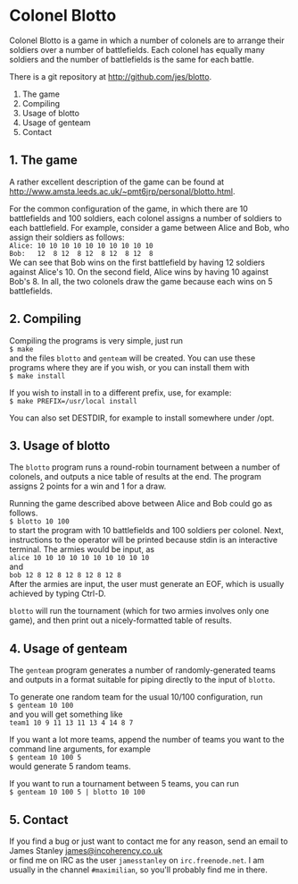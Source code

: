 # Colonel Blotto

Colonel Blotto is a game in which a number of colonels are to arrange their
soldiers over a number of battlefields. Each colonel has equally many soldiers
and the number of battlefields is the same for each battle.

There is a git repository at http://github.com/jes/blotto.

  1. The game
  2. Compiling
  3. Usage of blotto
  4. Usage of genteam
  5. Contact

## 1. The game

A rather excellent description of the game can be found at
http://www.amsta.leeds.ac.uk/~pmt6jrp/personal/blotto.html.

For the common configuration of the game, in which there are 10 battlefields and
100 soldiers, each colonel assigns a number of soldiers to each battlefield. For
example, consider a game between Alice and Bob, who assign their soldiers as
follows:  
  `Alice: 10 10 10 10 10 10 10 10 10 10`  
  `Bob:   12  8 12  8 12  8 12  8 12  8`  
We can see that Bob wins on the first battlefield by having 12 soldiers against
Alice's 10. On the second field, Alice wins by having 10 against Bob's 8. In
all, the two colonels draw the game because each wins on 5 battlefields.

## 2. Compiling

Compiling the programs is very simple, just run  
  `$ make`  
and the files `blotto` and `genteam` will be created. You can use these programs
where they are if you wish, or you can install them with  
  `$ make install`  

If you wish to install in to a different prefix, use, for example:  
  `$ make PREFIX=/usr/local install`  

You can also set DESTDIR, for example to install somewhere under /opt.

## 3. Usage of blotto

The `blotto` program runs a round-robin tournament between a number of colonels,
and outputs a nice table of results at the end. The program assigns 2 points for
a win and 1 for a draw.

Running the game described above between Alice and Bob could go as follows.  
  `$ blotto 10 100`  
to start the program with 10 battlefields and 100 soldiers per colonel. Next,
instructions to the operator will be printed because stdin is an interactive
terminal. The armies would be input, as  
  `alice 10 10 10 10 10 10 10 10 10 10`  
and  
  `bob 12 8 12 8 12 8 12 8 12 8`  
After the armies are input, the user must generate an EOF, which is usually
achieved by typing Ctrl-D.

`blotto` will run the tournament (which for two armies involves only one game),
and then print out a nicely-formatted table of results.

## 4. Usage of genteam

The `genteam` program generates a number of randomly-generated teams and outputs
in a format suitable for piping directly to the input of `blotto`.

To generate one random team for the usual 10/100 configuration, run  
  `$ genteam 10 100`  
and you will get something like  
  `team1 10 9 11 13 11 13 4 14 8 7`  

If you want a lot more teams, append the number of teams you want to the command
line arguments, for example  
  `$ genteam 10 100 5`  
would generate 5 random teams.

If you want to run a tournament between 5 teams, you can run  
  `$ genteam 10 100 5 | blotto 10 100`

## 5. Contact

If you find a bug or just want to contact me for any reason, send an email to  
  James Stanley <james@incoherency.co.uk>  
or find me on IRC as the user `jamesstanley` on `irc.freenode.net`. I am
usually in the channel `#maximilian`, so you'll probably find me in there.
